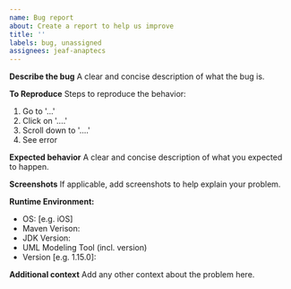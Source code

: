 ```yaml
---
name: Bug report
about: Create a report to help us improve
title: ''
labels: bug, unassigned
assignees: jeaf-anaptecs
---
```


**Describe the bug**
A clear and concise description of what the bug is.

**To Reproduce**
Steps to reproduce the behavior:
1. Go to '...'
2. Click on '....'
3. Scroll down to '....'
4. See error

**Expected behavior**
A clear and concise description of what you expected to happen.

**Screenshots**
If applicable, add screenshots to help explain your problem.

**Runtime Environment:**
 - OS: [e.g. iOS]
- Maven Verison:
- JDK Version:
- UML Modeling Tool (incl. version)
 - Version [e.g. 1.15.0]:

**Additional context**
Add any other context about the problem here.
